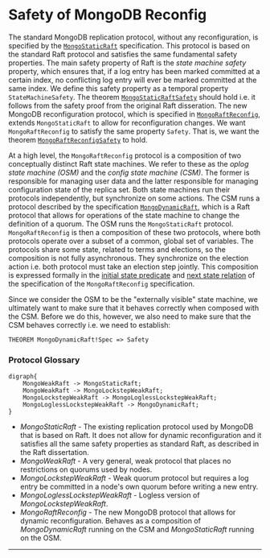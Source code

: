 # Safety of MongoDB Reconfig

The standard MongoDB replication protocol, without any reconfiguration, is specified by the [`MongoStaticRaft`](MongoStaticRaft.tla) specification. This protocol is based on the standard Raft protocol and satisfies the same fundamental safety properties. The main safety property of Raft is the *state machine safety* property, which ensures that, if a log entry has been marked committed at a certain index, no conflicting log entry will ever be marked committed at the same index. We define this safety property as a temporal property `StateMachineSafety`. The theorem [`MongoStaticRaftSafety`](MongoStaticRaft.tla#L168) should hold i.e. it follows from the safety proof from the original Raft disseration. The new MongoDB reconfiguration protocol, which is specified in [`MongoRaftReconfig`](MongoRaftReconfig.tla), extends `MongoStaticRaft` to allow for reconfiguration changes. We want `MongoRaftReconfig` to satisfy the same property `Safety`. That is, we want the theorem [`MongoRaftReconfigSafety`](MongoRaftReconfig.tla#L103) to hold.

At a high level, the `MongoRaftReconfig` protocol is a composition of two conceptually distinct Raft state machines. We refer to these as the *oplog state machine (OSM)* and the *config state machine (CSM)*. The former is responsible for managing user data and the latter responsible for managing configuration state of the replica set. Both state machines run their protocols independently, but synchronize on some actions. The CSM runs a protocol described by the specification [`MongoDynamicRaft`](MongoDynamicRaft.tla), which is a Raft protocol that allows for operations of the state machine to change the definition of a quorum. The OSM runs the `MongoStaticRaft` protocol. `MongoRaftReconfig` is then a composition of these two protocols, where both protocols operate over a subset of a common, global set of variables. The protocols share some state, related to terms and elections, so the composition is not fully asynchronous. They synchronize on the election action i.e. both protocol must take an election step jointly. This composition is expressed formally in the [initial state predicate](MongoRaftReconfig.tla#L82-L84) and [next state relation](MongoRaftReconfig.tla#L86-L92) of the specification of the `MongoRaftReconfig` specification.

Since we consider the OSM to be the "externally visible" state machine, we ultimately want to make sure that it behaves correctly when composed with the CSM. Before we do this, however, we also need to make sure that the CSM behaves correctly i.e. we need to establish:

```tla
THEOREM MongoDynamicRaft!Spec => Safety
```







<!-- 
$$
\begin{aligned}
MongoRaftReconfig &\Rightarrow MongoWeakRaft \\
MongoRaftReconfig &\Rightarrow QC_2
\end{aligned}
$$  -->

### Protocol Glossary

```graphviz
digraph{
	MongoWeakRaft -> MongoStaticRaft;
	MongoWeakRaft -> MongoLockstepWeakRaft;
	MongoLockstepWeakRaft -> MongoLoglessLockstepWeakRaft;
	MongoLoglessLockstepWeakRaft -> MongoDynamicRaft;
}

```

- $MongoStaticRaft$ - The existing replication protocol used by MongoDB that is based on Raft. It does not allow for dynamic reconfiguration and it satisfies all the same safety properties as standard Raft, as described in the Raft dissertation.
- $MongoWeakRaft$ - A very general, weak protocol that places no restrictions on quorums used by nodes.
- $MongoLockstepWeakRaft$ - Weak quorum protocol but requires a log entry be committed in a node's own quorum before writing a new entry.
- $MongoLoglessLockstepWeakRaft$ - Logless version of  $MongoLockstepWeakRaft$.
- $MongoRaftReconfig$ - The new MongoDB protocol that allows for dynamic reconfiguration. Behaves as a composition of $MongoDynamicRaft$ running on the CSM and $MongoStaticRaft$ running on the OSM.



---------

<!--The new MongoDB reconfiguration protocol, which we refer to as *MongoDynamicRaft*, is built on top of 

We first consider the $StaticRaft$ protocol, which is what was originally formalized and proven correct in the Raft dissertation. This protocol does not allow for any reconfiguration i.e. the definition of quorums for each node is fixed. This protocol satisfies the requirement that any two quorums overlap, call it $QC_1$, which is necessary to ensure safety. We refer to the high level safety property as $Safety$. So, formally:

$$
StaticRaft \Rightarrow QC_1 \\
StaticRaft \Rightarrow Safety
$$

We claim, however, that $QC_1$ is technically a stronger requirement than necessary for this protocol to satisfy safety. This leads us to consider a more general version of the $StaticRaft$ protocol, called $WeakRaft$, which places no restrictions on what quorums can be used by any node. Formally:

$$
StaticRaft \iff WeakRaft \wedge QC_1
$$
That is, if we start with $WeakRaft$ and impose the quorum overlap restriction, this results in the protocol $StaticRaft$. If we impose a weaker restriction, though, $QC_2$, we claim that safety is still satisfied i.e.
$$
WeakRaft \wedge QC_2 \Rightarrow Safety
$$
Finally, we can view Raft with dynamic reconfiguration, $DynamicRaft$, as a special case of $WeakRaft$, that preserves $QC_2$. So, we claim that

$$
\begin{aligned}
DynamicRaft &\Rightarrow WeakRaft \\
DynamicRaft &\Rightarrow QC_2
\end{aligned}
$$

and these are the theorems we want to prove.-->



 

<!--We have two protocols $StaticRaft$ and $DynamicRaft$. We know that $StaticRaft$ satisfies a high level safety property $Safety$, under a certain assumption about quorum overlap, $QC_1$. We can state this theorem as:

$$
StaticSafety = \square QC_1 \wedge StaticRaft \Rightarrow Safety
$$

This is basically what was already proven in the Raft dissertation, so we can assume it without proof. 

Next we want to prove safety of $DynamicRaft$ protocol. If we can prove that $DynamicRaft$ is a refinement of $StaticRaft$, then we can show that

$$
DynamicRaft \Rightarrow StaticRaft
$$

But, this isn't quite sufficient since we know that $DynamicRaft$ breaks $QC_1$ i.e. the condition that any two quorums overlap. But there is a weaker condition $QC_2$ that is still sufficient for the $StaticSafety$ theorem i.e.

$$
StaticSafety2 = \square QC_2 \wedge StaticRaft \Rightarrow Safety
$$

So, if we can prove that

$$
DynamicRaft \Rightarrow \square QC_2
$$

then we should be able to establish that

$$
DynamicRaft \Rightarrow \square QC_2 \wedge StaticRaft
$$

which is enough to imply $Safety$, by the $StaticSafety2$ theorem.-->